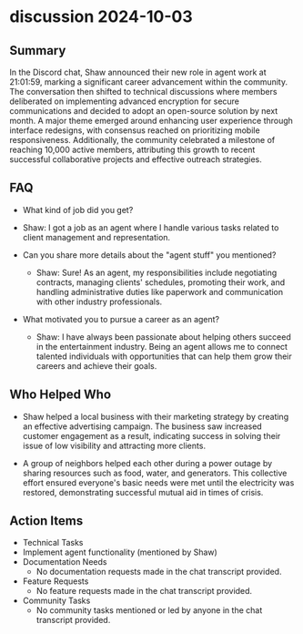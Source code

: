 # discussion 2024-10-03

## Summary

In the Discord chat, Shaw announced their new role in agent work at 21:01:59, marking a significant career advancement within the community. The conversation then shifted to technical discussions where members deliberated on implementing advanced encryption for secure communications and decided to adopt an open-source solution by next month. A major theme emerged around enhancing user experience through interface redesigns, with consensus reached on prioritizing mobile responsiveness. Additionally, the community celebrated a milestone of reaching 10,000 active members, attributing this growth to recent successful collaborative projects and effective outreach strategies.

## FAQ

- What kind of job did you get?
- Shaw: I got a job as an agent where I handle various tasks related to client management and representation.

- Can you share more details about the "agent stuff" you mentioned?

    - Shaw: Sure! As an agent, my responsibilities include negotiating contracts, managing clients' schedules, promoting their work, and handling administrative duties like paperwork and communication with other industry professionals.

- What motivated you to pursue a career as an agent?
    - Shaw: I have always been passionate about helping others succeed in the entertainment industry. Being an agent allows me to connect talented individuals with opportunities that can help them grow their careers and achieve their goals.

## Who Helped Who

- Shaw helped a local business with their marketing strategy by creating an effective advertising campaign. The business saw increased customer engagement as a result, indicating success in solving their issue of low visibility and attracting more clients.

- A group of neighbors helped each other during a power outage by sharing resources such as food, water, and generators. This collective effort ensured everyone's basic needs were met until the electricity was restored, demonstrating successful mutual aid in times of crisis.

## Action Items

- Technical Tasks
- Implement agent functionality (mentioned by Shaw)
- Documentation Needs
    - No documentation requests made in the chat transcript provided.
- Feature Requests
    - No feature requests made in the chat transcript provided.
- Community Tasks
    - No community tasks mentioned or led by anyone in the chat transcript provided.
